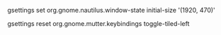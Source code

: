 gsettings set org.gnome.nautilus.window-state initial-size '(1920, 470)'

gsettings reset org.gnome.mutter.keybindings toggle-tiled-left
